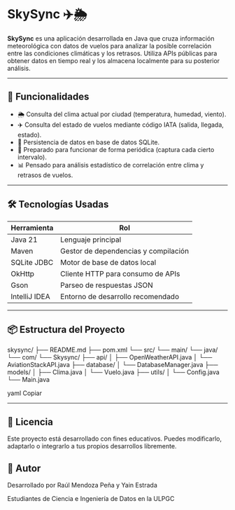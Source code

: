 # SkySync ✈️🌦️

**SkySync** es una aplicación desarrollada en Java que cruza información meteorológica con datos de vuelos para analizar la posible correlación entre las condiciones climáticas y los retrasos. Utiliza APIs públicas para obtener datos en tiempo real y los almacena localmente para su posterior análisis.

---

## 🚀 Funcionalidades

- 🌦️ Consulta del clima actual por ciudad (temperatura, humedad, viento).
- ✈️ Consulta del estado de vuelos mediante código IATA (salida, llegada, estado).
- 💾 Persistencia de datos en base de datos SQLite.
- 🔄 Preparado para funcionar de forma periódica (captura cada cierto intervalo).
- 📊 Pensado para análisis estadístico de correlación entre clima y retrasos de vuelos.

---

## 🛠️ Tecnologías Usadas

| Herramienta      | Rol                                  |
|------------------|---------------------------------------|
| Java 21          | Lenguaje principal                    |
| Maven            | Gestor de dependencias y compilación  |
| SQLite JDBC      | Motor de base de datos local          |
| OkHttp           | Cliente HTTP para consumo de APIs     |
| Gson             | Parseo de respuestas JSON             |
| IntelliJ IDEA    | Entorno de desarrollo recomendado     |

---

## 📦 Estructura del Proyecto

skysync/ ├── README.md ├── pom.xml └── src/ └── main/ └── java/ └── com/ └── Skysync/ ├── api/ │ ├── OpenWeatherAPI.java │ └── AviationStackAPI.java ├── database/ │ └── DatabaseManager.java ├── models/ │ ├── Clima.java │ └── Vuelo.java ├── utils/ │ └── Config.java └── Main.java

yaml
Copiar

---


## 📄 Licencia

Este proyecto está desarrollado con fines educativos. Puedes modificarlo, adaptarlo o integrarlo a tus propios desarrollos libremente.

## 🙌 Autor
Desarrollado por Raúl Mendoza Peña y Yain Estrada

Estudiantes de Ciencia e Ingeniería de Datos en la ULPGC


